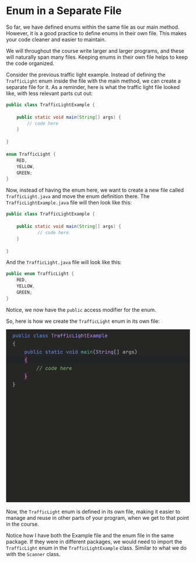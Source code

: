 # Enum in a Separate File

So far, we have defined enums within the same file as our main method. However, it is a good practice to define enums in their own file. This makes your code cleaner and easier to maintain.

We will throughout the course write larger and larger programs, and these will naturally span many files. Keeping enums in their own file helps to keep the code organized.

Consider the previous traffic light example. Instead of defining the `TrafficLight` enum inside the file with the main method, we can create a separate file for it. As a reminder, here is what the traffic light file looked like, with less relevant parts cut out:

```java
public class TrafficLightExample {

    public static void main(String[] args) {
        // code here
    }

}

enum TrafficLight {
    RED,
    YELLOW,
    GREEN;
}
```

Now, instead of having the enum here, we want to create a new file called `TrafficLight.java` and move the enum definition there. The `TrafficLightExample.java` file will then look like this:

```java
public class TrafficLightExample {
 
    public static void main(String[] args) {
            // code here
    }

}
```

And the `TrafficLight.java` file will look like this:

```java
public enum TrafficLight {
    RED,
    YELLOW,
    GREEN;
}
```

Notice, we now have the `public` access modifier for the enum.

So, here is how we create the `TrafficLight` enum in its own file:

![enum in file](Resources/EnumInFile.gif)

Now, the `TrafficLight` enum is defined in its own file, making it easier to manage and reuse in other parts of your program, when we get to that point in the course.

Notice how I have both the Example file and the enum file in the same package. If they were in different packages, we would need to import the `TrafficLight` enum in the `TrafficLightExample` class. Similar to what we do with the `Scanner` class.